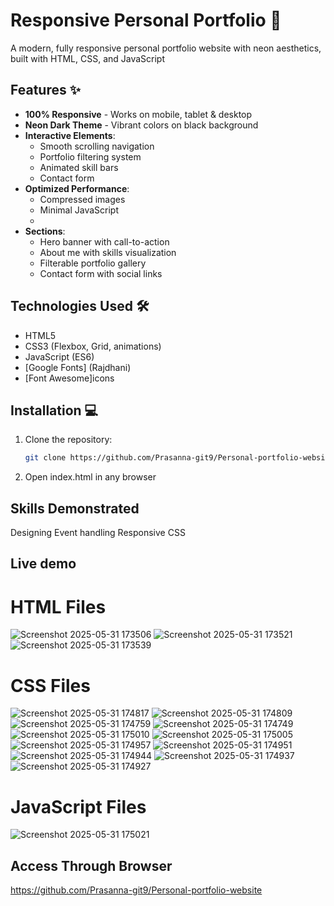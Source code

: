 # Responsive Personal Portfolio 🌈

A modern, fully responsive personal portfolio website with neon aesthetics, built with HTML, CSS, and JavaScript

## Features ✨

- **100% Responsive** - Works on mobile, tablet & desktop
- **Neon Dark Theme** - Vibrant colors on black background
- **Interactive Elements**:
  - Smooth scrolling navigation
  - Portfolio filtering system
  - Animated skill bars
  - Contact form
- **Optimized Performance**:
  - Compressed images
  - Minimal JavaScript
  - 
- **Sections**:
  - Hero banner with call-to-action
  - About me with skills visualization
  - Filterable portfolio gallery
  - Contact form with social links

## Technologies Used 🛠️

- HTML5
- CSS3 (Flexbox, Grid, animations)
- JavaScript (ES6)
- [Google Fonts] (Rajdhani)
- [Font Awesome]icons

## Installation 💻

1. Clone the repository:
   ```bash
   git clone https://github.com/Prasanna-git9/Personal-portfolio-website
2. Open index.html in any browser

## Skills Demonstrated
Designing
Event handling
Responsive CSS


## Live demo

# HTML Files


![Screenshot 2025-05-31 173506](https://github.com/user-attachments/assets/8bab32e2-dca5-4c33-9576-853b5a736160)
![Screenshot 2025-05-31 173521](https://github.com/user-attachments/assets/c7d94043-1f11-4a5c-8859-e46aa9faa6ec)
![Screenshot 2025-05-31 173539](https://github.com/user-attachments/assets/4a0cdd89-f987-454b-a04d-ef97dd4539d0)

# CSS Files


![Screenshot 2025-05-31 174817](https://github.com/user-attachments/assets/7285c3ef-30e0-4301-9cc7-739ffbc5d390)
![Screenshot 2025-05-31 174809](https://github.com/user-attachments/assets/45896f87-5f09-49ad-834d-f58772302ade)
![Screenshot 2025-05-31 174759](https://github.com/user-attachments/assets/f6927e52-3019-4657-9f25-f9ed0262a101)
![Screenshot 2025-05-31 174749](https://github.com/user-attachments/assets/e0f75c4f-fc9a-4a13-8ea3-514feb185939)
![Screenshot 2025-05-31 175010](https://github.com/user-attachments/assets/c21c0459-8cfe-42b2-b8ed-d9cf46e00c49)
![Screenshot 2025-05-31 175005](https://github.com/user-attachments/assets/086ad3bd-f485-47b1-9149-0817d1b06de5)
![Screenshot 2025-05-31 174957](https://github.com/user-attachments/assets/c7c21fe3-f5ee-47ef-b103-1e61de42e103)
![Screenshot 2025-05-31 174951](https://github.com/user-attachments/assets/1e5b1f06-8246-4da1-852f-e8b405c516e9)
![Screenshot 2025-05-31 174944](https://github.com/user-attachments/assets/5b1866bc-623f-4d0e-934a-a973a123273b)
![Screenshot 2025-05-31 174937](https://github.com/user-attachments/assets/f4df2f98-a2a4-4404-b7dd-5e8ffaa9c6f6)
![Screenshot 2025-05-31 174927](https://github.com/user-attachments/assets/74c280d0-8e54-4b2c-bf8f-bd39f4223593)


# JavaScript Files


![Screenshot 2025-05-31 175021](https://github.com/user-attachments/assets/ffe70991-a5df-46fe-8d72-653f04305b55)




## Access Through Browser


https://github.com/Prasanna-git9/Personal-portfolio-website





